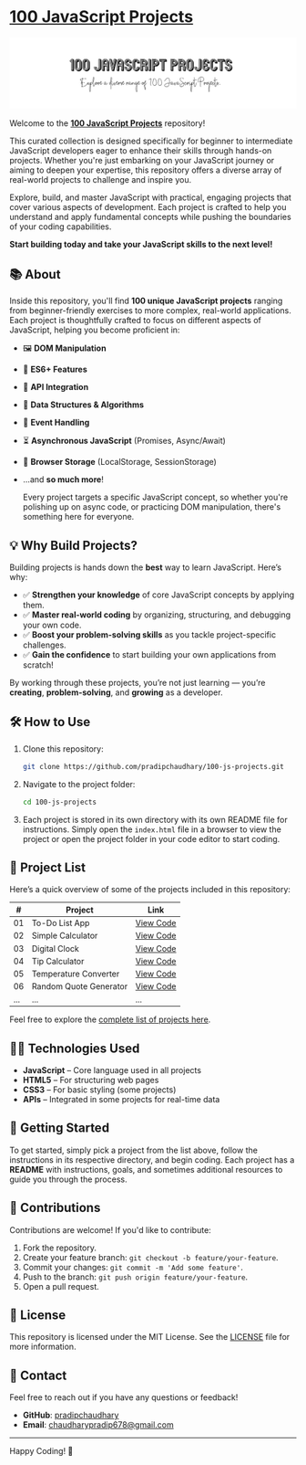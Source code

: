 # [100 JavaScript Projects](https://100jsproject.vercel.app/)

![JavaScript Projects](./screen.png)

Welcome to the **[100 JavaScript Projects](https://100jsproject.vercel.app/)** repository!

This curated collection is designed specifically for beginner to intermediate JavaScript developers eager to enhance their skills through hands-on projects. Whether you're just embarking on your JavaScript journey or aiming to deepen your expertise, this repository offers a diverse array of real-world projects to challenge and inspire you.

Explore, build, and master JavaScript with practical, engaging projects that cover various aspects of development. Each project is crafted to help you understand and apply fundamental concepts while pushing the boundaries of your coding capabilities.

**Start building today and take your JavaScript skills to the next level!**

## 📚 About

Inside this repository, you'll find **100 unique JavaScript projects** ranging from beginner-friendly exercises to more complex, real-world applications. Each project is thoughtfully crafted to focus on different aspects of JavaScript, helping you become proficient in:

-   🖼️ **DOM Manipulation**
-   🌟 **ES6+ Features**
-   🔗 **API Integration**
-   🧩 **Data Structures & Algorithms**
-   🎯 **Event Handling**
-   ⏳ **Asynchronous JavaScript** (Promises, Async/Await)
-   💾 **Browser Storage** (LocalStorage, SessionStorage)
-   ...and **so much more**!

    Every project targets a specific JavaScript concept, so whether you're polishing up on async code, or practicing DOM manipulation, there's something here for everyone.

## 💡 Why Build Projects?

Building projects is hands down the **best** way to learn JavaScript. Here’s why:

-   ✅ **Strengthen your knowledge** of core JavaScript concepts by applying them.
-   ✅ **Master real-world coding** by organizing, structuring, and debugging your own code.
-   ✅ **Boost your problem-solving skills** as you tackle project-specific challenges.
-   ✅ **Gain the confidence** to start building your own applications from scratch!

By working through these projects, you’re not just learning — you’re **creating**, **problem-solving**, and **growing** as a developer.

## 🛠️ How to Use

1. Clone this repository:

    ```bash
    git clone https://github.com/pradipchaudhary/100-js-projects.git
    ```

2. Navigate to the project folder:
    ```bash
    cd 100-js-projects
    ```
3. Each project is stored in its own directory with its own README file for instructions. Simply open the `index.html` file in a browser to view the project or open the project folder in your code editor to start coding.

## 📝 Project List

Here’s a quick overview of some of the projects included in this repository:

| #   | Project                | Link                                                                                                      |
| --- | ---------------------- | --------------------------------------------------------------------------------------------------------- |
| 01  | To-Do List App         | [View Code](https://github.com/pradipchaudhary/100-javascript-projects/tree/master/01-To-Do%20List%20App) |
| 02  | Simple Calculator      | [View Code](https://github.com/pradipchaudhary/100-javascript-projects/simple-calculator)                 |
| 03  | Digital Clock          | [View Code](https://github.com/pradipchaudhary/100-javascript-projects/digital-clock)                     |
| 04  | Tip Calculator         | [View Code](https://github.com/pradipchaudhary/100-javascript-projects/tip-calculator)                    |
| 05  | Temperature Converter  | [View Code](https://github.com/pradipchaudhary/100-javascript-projects/temperature-converter)             |
| 06  | Random Quote Generator | [View Code](https://github.com/pradipchaudhary/100-javascript-projects/random-quote-generator)            |
| ... | ...                    | ...                                                                                                       |

Feel free to explore the [complete list of projects here](https://github.com/pradipchaudhary/100-javascript-projects).

## 👨‍💻 Technologies Used

-   **JavaScript** – Core language used in all projects
-   **HTML5** – For structuring web pages
-   **CSS3** – For basic styling (some projects)
-   **APIs** – Integrated in some projects for real-time data

## 🚀 Getting Started

To get started, simply pick a project from the list above, follow the instructions in its respective directory, and begin coding. Each project has a **README** with instructions, goals, and sometimes additional resources to guide you through the process.

## 🤝 Contributions

Contributions are welcome! If you'd like to contribute:

1. Fork the repository.
2. Create your feature branch: `git checkout -b feature/your-feature`.
3. Commit your changes: `git commit -m 'Add some feature'`.
4. Push to the branch: `git push origin feature/your-feature`.
5. Open a pull request.

## 📄 License

This repository is licensed under the MIT License. See the [LICENSE](LICENSE) file for more information.

## 📧 Contact

Feel free to reach out if you have any questions or feedback!

-   **GitHub**: [pradipchaudhary](https://github.com/pradipchaudhary)
-   **Email**: [chaudharypradip678@gmail.com](mailto:your-email@example.com)

---

Happy Coding! 🎉
